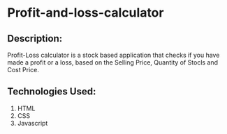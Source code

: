 # Profit-and-loss-calculator
## Description:
Profit-Loss calculator is a stock based application that checks if you have made a profit or a loss, based on the Selling Price, Quantity of Stocls and Cost Price. 
## Technologies Used:
  1. HTML
  2. CSS
  3. Javascript
